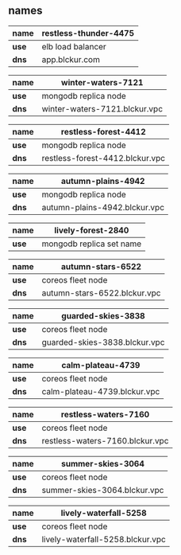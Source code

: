 ## names

**name** | restless-thunder-4475
-------- | --------
**use**  | elb load balancer
**dns**  | app.blckur.com

**name** | winter-waters-7121
-------- | --------
**use**  | mongodb replica node
**dns**  | winter-waters-7121.blckur.vpc

**name** | restless-forest-4412
-------- | --------
**use**  | mongodb replica node
**dns**  | restless-forest-4412.blckur.vpc

**name** | autumn-plains-4942
-------- | --------
**use**  | mongodb replica node
**dns**  | autumn-plains-4942.blckur.vpc

**name** | lively-forest-2840
-------- | --------
**use**  | mongodb replica set name

**name** | autumn-stars-6522
-------- | --------
**use**  | coreos fleet node
**dns**  | autumn-stars-6522.blckur.vpc

**name** | guarded-skies-3838
-------- | --------
**use**  | coreos fleet node
**dns**  | guarded-skies-3838.blckur.vpc

**name** | calm-plateau-4739
-------- | --------
**use**  | coreos fleet node
**dns**  | calm-plateau-4739.blckur.vpc

**name** | restless-waters-7160
-------- | --------
**use**  | coreos fleet node
**dns**  | restless-waters-7160.blckur.vpc

**name** | summer-skies-3064
-------- | --------
**use**  | coreos fleet node
**dns**  | summer-skies-3064.blckur.vpc

**name** | lively-waterfall-5258
-------- | --------
**use**  | coreos fleet node
**dns**  | lively-waterfall-5258.blckur.vpc
